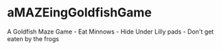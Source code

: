 # aMAZEingGoldfishGame
A Goldfish Maze Game - Eat Minnows - Hide Under Lilly pads  - Don't get eaten by the frogs

